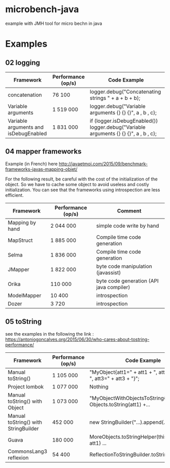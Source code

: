 # microbench-java
example with JMH tool for micro bechn in java

# Examples
## 02 logging

Framework | Performance (op/s) | Code Example 
--- | --- | ---
concatenation | 76 100 | logger.debug("Concatenating strings " + a + b + b);
Variable arguments | 1 519 000 | logger.debug("Variable arguments {} {} {}", a , b , c);
Variable arguments and isDebugEnabled | 1 831 000 | if (logger.isDebugEnabled()) logger.debug("Variable arguments {} {} {}", a , b , c);
 

## 04  mapper frameworks
Example (in French) here 
http://javaetmoi.com/2015/09/benchmark-frameworks-javas-mapping-objet/

For the following result, be careful with the cost of the initialization of the object.
So we have to cache some object to avoid useless and costly initialization.
You can see that the frameworks using introspection are less efficient. 

Framework | Performance (op/s) |  Comment
--- | --- | ---
Mapping by hand | 2 044 000 | simple code write by hand 
MapStruct | 1 885 000 | Compile time code generation
Selma | 1 836 000 | Compile time code generation
JMapper | 1 822 000 | byte code manipulation (javassist)
Orika | 110 000 | byte code generation (API java compiler)
ModelMapper | 10 400 | introspection
Dozer | 3 720 | introspection

## 05 toString

see the examples in the following the link :
https://antoniogoncalves.org/2015/06/30/who-cares-about-tostring-performance/

Framework | Performance (op/s) | Code Example 
--- | --- | ---
Manual toString() | 1 105 000 | "MyObject{att1=" + att1 + ", att2=" + att2 + ", att3=" + att3 + "}";
Project lombok | 1 077 000 | Nothing
Manual toString() with Object | 1 073 000 | "MyObjectWithObjectsToString{att1=" + Objects.toString(att1) +...
Manual toString() with StringBuilder | 452 000 | new StringBuilder("...).append(...
Guava | 180 000 | MoreObjects.toStringHelper(this).add("att1", att1) ...
CommonsLang3 reflexion | 54 400 | ReflectionToStringBuilder.toString(this);

